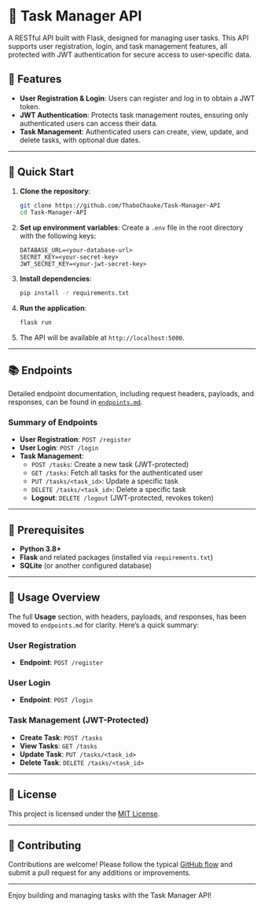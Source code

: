 # 📝 Task Manager API

A RESTful API built with Flask, designed for managing user tasks. This API supports user registration, login, and task management features, all protected with JWT authentication for secure access to user-specific data.

## 🌟 Features

- **User Registration & Login**: Users can register and log in to obtain a JWT token.
- **JWT Authentication**: Protects task management routes, ensuring only authenticated users can access their data.
- **Task Management**: Authenticated users can create, view, update, and delete tasks, with optional due dates.

---

## 🚀 Quick Start

1. **Clone the repository**:
   ```bash
   git clone https://github.com/ThaboChauke/Task-Manager-API
   cd Task-Manager-API
   ```

2. **Set up environment variables**: Create a `.env` file in the root directory with the following keys:
   ```plaintext
   DATABASE_URL=<your-database-url>
   SECRET_KEY=<your-secret-key>
   JWT_SECRET_KEY=<your-jwt-secret-key>
   ```

3. **Install dependencies**:
   ```bash
   pip install -r requirements.txt
   ```

4. **Run the application**:
   ```bash
   flask run
   ```

5. The API will be available at `http://localhost:5000`.

---

## 📚 Endpoints

Detailed endpoint documentation, including request headers, payloads, and responses, can be found in [`endpoints.md`](endpoints.md).

### Summary of Endpoints

- **User Registration**: `POST /register`
- **User Login**: `POST /login`
- **Task Management**:
  - `POST /tasks`: Create a new task (JWT-protected)
  - `GET /tasks`: Fetch all tasks for the authenticated user
  - `PUT /tasks/<task_id>`: Update a specific task
  - `DELETE /tasks/<task_id>`: Delete a specific task
  - **Logout**: `DELETE /logout` (JWT-protected, revokes token)

---

## 🧩 Prerequisites

- **Python 3.8+**
- **Flask** and related packages (installed via `requirements.txt`)
- **SQLite** (or another configured database)

---

## 📘 Usage Overview

The full **Usage** section, with headers, payloads, and responses, has been moved to `endpoints.md` for clarity. Here’s a quick summary:

### User Registration
- **Endpoint**: `POST /register`

### User Login
- **Endpoint**: `POST /login`

### Task Management (JWT-Protected)
- **Create Task**: `POST /tasks`
- **View Tasks**: `GET /tasks`
- **Update Task**: `PUT /tasks/<task_id>`
- **Delete Task**: `DELETE /tasks/<task_id>`

---

## 📄 License

This project is licensed under the [MIT License](LICENSE).

---

## 👥 Contributing

Contributions are welcome! Please follow the typical [GitHub flow](https://guides.github.com/introduction/flow/) and submit a pull request for any additions or improvements.

---

Enjoy building and managing tasks with the Task Manager API!